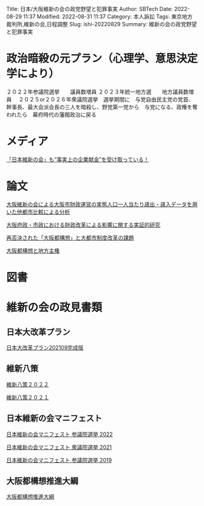 Title: 日本/大阪維新の会の政党野望と犯罪事実
Author: SBTech
Date: 2022-08-29 11:37
Modified: 2022-08-31 11:37
Category: 本人訴訟
Tags: 東京地方裁判所,維新の会,日程調整
Slug: ishi-20220829
Summary: 維新の会の政党野望と犯罪事実


# 政治暗殺の元プラン（心理学、意思決定学により）

２０２２年参議院選挙　　議員数増員
２０２３年統一地方選　　地方議員数増員　
２０２５or２０２６年衆議院選挙　選挙期間に　与党自由民主党の党首、幹事長、最大会派会長の三人を暗殺し、野党第一党から　与党になる、政権を奪われたら　幕府時代の藩閥政治に戻る



# メディア

[「日本維新の会」も“事実上の企業献金”を受け取っている！]({attach}維新の会/media/「日本維新の会」も“事実上の企業献金”を受け取っている！.pdf)




# 論文
  

[大阪維新の会による大阪市財政運営の実態人口一人当たり歳出・歳入データを用いた他都市比較による分析]({attach}維新の会/論文/大阪維新の会による大阪市財政運営の実態人口一人当たり歳出・歳入データを用いた他都市比較による分析.pdf)
  
[大阪府政・市政における財政改革による影響に関する実証的研究]({attach}維新の会/論文/大阪府政・市政における財政改革による影響に関する実証的研究_2017.pdf)
  
[再否決された「大阪都構想」と大都市制度改革の課題]({attach}維新の会/論文/再否決された「大阪都構想」と大都市制度改革の課題.pdf)
  
[大阪都構想と地方主権]({attach}維新の会/論文/大阪都構想と地方主権.pdf)
  
# 図書
  

  


  
# 維新の会の政見書類
## 日本大改革プラン
  
[日本大改革プラン202109完成版]({attach}維新の会/維新書類/日本大改革プラン202109完成版.pdf)  
  
## 維新八策
  
[維新八策２０２２]({attach}維新の会/維新書類/維新八策２０２２.pdf)  
  

[維新八策２０２１]({attach}維新の会/維新書類/維新八策２０２１.pdf)
  

## 日本維新の会マニフェスト

  
[日本維新の会マニフェスト 参議院選挙 2022]({attach}維新の会/維新書類/日本維新の会マニフェスト_参議院選挙_manifest2022.pdf)

  
[日本維新の会マニフェスト 衆議院選挙 2021]({attach}維新の会/維新書類/日本維新の会マニフェスト_衆議院選挙_manifesto2021.pdf)

  
[日本維新の会マニフェスト 参議院選挙 2019]({attach}維新の会/維新書類/日本維新の会マニフェスト_参議院選挙_manifest2019_detail.pdf)

  
## 大阪都構想推進大綱

  
[大阪都構想推進大綱]({attach}維新の会/維新書類/大阪都構想推進大綱.pdf)
  



  


  



  